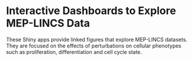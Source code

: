 # Interactive Dashboards to Explore MEP-LINCS Data
 These Shiny apps provide linked figures that explore MEP-LINCS datasets. They are focused on the effects 
 of perturbations on cellular phenotypes such as proliferation, differentiation and cell cycle state.
 

